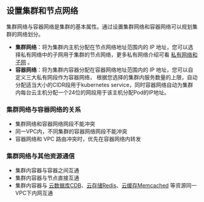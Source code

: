 ## 设置集群和节点网络

集群网络与容器网络是集群的基本属性。通过设置集群网络和容器网络可以规划集群的网络划分。
- **集群网络**：将为集群内主机分配在节点网络地址范围内的 IP 地址，您可以选择私有网络中的子网用于集群的节点网络，更多私有网络介绍可看 [私有网络和子网](/doc/product/215/4927) 。
- **容器网络**：将为集群内容器分配在容器网络地址范围内的 IP 地址，您可以自定义三大私有网段作为容器网络， 根据您选择的集群内服务数量的上限，自动分配适当大小的CIDR段用于kubernetes service，同时容器网络自动为集群内每台云主机分配一个24位的网段用于该主机分配Pod的IP地址。

### 集群网络与容器网络的关系

- 集群网络和容器网络网段不能冲突
- 同一VPC内，不同集群的容器网络网段不能冲突
- 容器网络和 VPC 路由冲突时，优先在容器网络内转发

### 集群网络与其他资源通信
- 集群内容器与容器之间互通
- 集群内容器与节点直接互通
- 集群内容器与 [云数据库CDB](http://tcecqpoc.fsphere.cn/product/cdb-overview)、[云存储Redis](/doc/product/239/3205)、[云缓存Memcached](/doc/product/241/7489) 等资源同一VPC下内网互通
